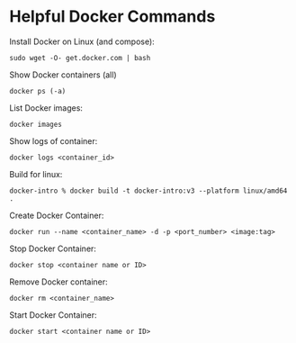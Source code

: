 # Helpful Docker Commands

Install Docker on Linux (and compose):
```
sudo wget -O- get.docker.com | bash
```

Show Docker containers (all)
```
docker ps (-a)
```

List Docker images:
```
docker images
```

Show logs of container:
```
docker logs <container_id>
```

Build for linux:
```
docker-intro % docker build -t docker-intro:v3 --platform linux/amd64 .
```

Create Docker Container:
```
docker run --name <container_name> -d -p <port_number> <image:tag>
```

Stop Docker Container:
```
docker stop <container name or ID>
```

Remove Docker container:
```
docker rm <container_name>
```

Start Docker Container:
```
docker start <container name or ID>
```

